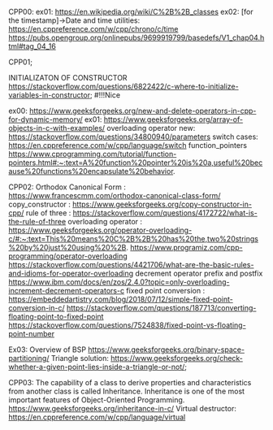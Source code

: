 CPP00:
ex01:
https://en.wikipedia.org/wiki/C%2B%2B_classes
ex02: 
[for the timestamp]->Date and time utilities:
https://en.cppreference.com/w/cpp/chrono/c/time
https://pubs.opengroup.org/onlinepubs/9699919799/basedefs/V1_chap04.html#tag_04_16

CPP01;

INITIALIZATON OF CONSTRUCTOR
https://stackoverflow.com/questions/6822422/c-where-to-initialize-variables-in-constructor; #!!!Nice

ex00:
https://www.geeksforgeeks.org/new-and-delete-operators-in-cpp-for-dynamic-memory/
ex01:
https://www.geeksforgeeks.org/array-of-objects-in-c-with-examples/
overloading operator new:
https://stackoverflow.com/questions/34800940/parameters
switch cases:
https://en.cppreference.com/w/cpp/language/switch
function_pointers
https://www.cprogramming.com/tutorial/function-pointers.html#:~:text=A%20function%20pointer%20is%20a,useful%20because%20functions%20encapsulate%20behavior.

CPP02:
Orthodox Canonical Form :
https://www.francescmm.com/orthodox-canonical-class-form/
copy_constructor :
https://www.geeksforgeeks.org/copy-constructor-in-cpp/
rule of three :
https://stackoverflow.com/questions/4172722/what-is-the-rule-of-three
overloading operator :
https://www.geeksforgeeks.org/operator-overloading-c/#:~:text=This%20means%20C%2B%2B%20has%20the,two%20strings%20by%20just%20using%20%2B.
https://www.programiz.com/cpp-programming/operator-overloading
https://stackoverflow.com/questions/4421706/what-are-the-basic-rules-and-idioms-for-operator-overloading
decrement operator prefix and postfix
https://www.ibm.com/docs/en/zos/2.4.0?topic=only-overloading-increment-decrement-operators-c
fixed point conversion : 
https://embeddedartistry.com/blog/2018/07/12/simple-fixed-point-conversion-in-c/
https://stackoverflow.com/questions/187713/converting-floating-point-to-fixed-point
https://stackoverflow.com/questions/7524838/fixed-point-vs-floating-point-number

Ex03: Overview of BSP
https://www.geeksforgeeks.org/binary-space-partitioning/
Triangle solution:
https://www.geeksforgeeks.org/check-whether-a-given-point-lies-inside-a-triangle-or-not/;

CPP03:
The capability of a class to derive properties and characteristics from another class is called Inheritance. Inheritance is one of the most important features of Object-Oriented Programming. 
https://www.geeksforgeeks.org/inheritance-in-c/
Virtual destructor:
https://en.cppreference.com/w/cpp/language/virtual